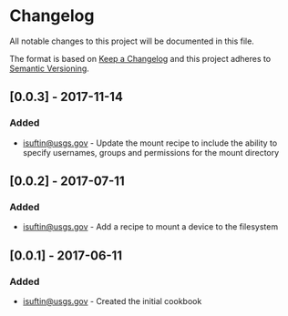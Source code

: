 # Changelog
All notable changes to this project will be documented in this file.

The format is based on [Keep a Changelog](http://keepachangelog.com/en/1.0.0/)
and this project adheres to [Semantic Versioning](http://semver.org/spec/v2.0.0.html).

## [0.0.3] - 2017-11-14
### Added
- isuftin@usgs.gov - Update the mount recipe to include the ability to specify usernames, groups and permissions for the mount directory

## [0.0.2] - 2017-07-11
### Added
- isuftin@usgs.gov - Add a recipe to mount a device to the filesystem

## [0.0.1] - 2017-06-11
### Added
- isuftin@usgs.gov - Created the initial cookbook
